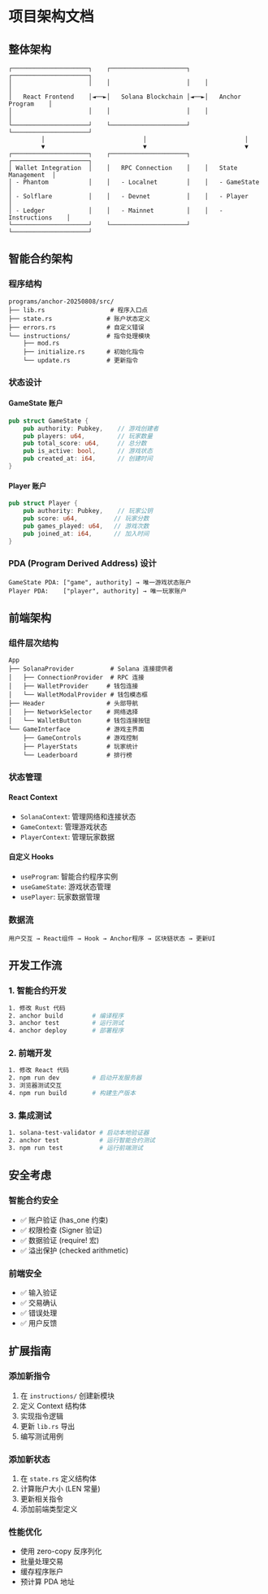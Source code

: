 # 项目架构文档

## 整体架构

```
┌─────────────────────┐    ┌─────────────────────┐    ┌─────────────────────┐
│                     │    │                     │    │                     │
│   React Frontend    │◄──►│   Solana Blockchain │◄──►│   Anchor Program    │
│                     │    │                     │    │                     │
└─────────────────────┘    └─────────────────────┘    └─────────────────────┘
         │                           │                           │
         ▼                           ▼                           ▼
┌─────────────────────┐    ┌─────────────────────┐    ┌─────────────────────┐
│ Wallet Integration  │    │   RPC Connection    │    │   State Management  │
│ - Phantom           │    │   - Localnet        │    │   - GameState       │
│ - Solflare          │    │   - Devnet          │    │   - Player          │
│ - Ledger            │    │   - Mainnet         │    │   - Instructions    │
└─────────────────────┘    └─────────────────────┘    └─────────────────────┘
```

## 智能合约架构

### 程序结构
```
programs/anchor-20250808/src/
├── lib.rs                  # 程序入口点
├── state.rs               # 账户状态定义
├── errors.rs              # 自定义错误
└── instructions/          # 指令处理模块
    ├── mod.rs
    ├── initialize.rs      # 初始化指令
    └── update.rs          # 更新指令
```

### 状态设计

#### GameState 账户
```rust
pub struct GameState {
    pub authority: Pubkey,    // 游戏创建者
    pub players: u64,         // 玩家数量
    pub total_score: u64,     // 总分数
    pub is_active: bool,      // 游戏状态
    pub created_at: i64,      // 创建时间
}
```

#### Player 账户
```rust
pub struct Player {
    pub authority: Pubkey,    // 玩家公钥
    pub score: u64,          // 玩家分数
    pub games_played: u64,   // 游戏次数
    pub joined_at: i64,      // 加入时间
}
```

### PDA (Program Derived Address) 设计

```
GameState PDA: ["game", authority] → 唯一游戏状态账户
Player PDA:    ["player", authority] → 唯一玩家账户
```

## 前端架构

### 组件层次结构
```
App
├── SolanaProvider          # Solana 连接提供者
│   ├── ConnectionProvider  # RPC 连接
│   ├── WalletProvider     # 钱包连接
│   └── WalletModalProvider # 钱包模态框
├── Header                 # 头部导航
│   ├── NetworkSelector    # 网络选择
│   └── WalletButton       # 钱包连接按钮
└── GameInterface          # 游戏主界面
    ├── GameControls       # 游戏控制
    ├── PlayerStats        # 玩家统计
    └── Leaderboard        # 排行榜
```

### 状态管理

#### React Context
- `SolanaContext`: 管理网络和连接状态
- `GameContext`: 管理游戏状态
- `PlayerContext`: 管理玩家数据

#### 自定义 Hooks
- `useProgram`: 智能合约程序实例
- `useGameState`: 游戏状态管理
- `usePlayer`: 玩家数据管理

### 数据流

```
用户交互 → React组件 → Hook → Anchor程序 → 区块链状态 → 更新UI
```

## 开发工作流

### 1. 智能合约开发
```bash
1. 修改 Rust 代码
2. anchor build        # 编译程序
3. anchor test         # 运行测试
4. anchor deploy       # 部署程序
```

### 2. 前端开发
```bash
1. 修改 React 代码
2. npm run dev         # 启动开发服务器
3. 浏览器测试交互
4. npm run build       # 构建生产版本
```

### 3. 集成测试
```bash
1. solana-test-validator # 启动本地验证器
2. anchor test           # 运行智能合约测试
3. npm run test          # 运行前端测试
```

## 安全考虑

### 智能合约安全
- ✅ 账户验证 (has_one 约束)
- ✅ 权限检查 (Signer 验证)
- ✅ 数据验证 (require! 宏)
- ✅ 溢出保护 (checked arithmetic)

### 前端安全
- ✅ 输入验证
- ✅ 交易确认
- ✅ 错误处理
- ✅ 用户反馈

## 扩展指南

### 添加新指令
1. 在 `instructions/` 创建新模块
2. 定义 Context 结构体
3. 实现指令逻辑
4. 更新 `lib.rs` 导出
5. 编写测试用例

### 添加新状态
1. 在 `state.rs` 定义结构体
2. 计算账户大小 (LEN 常量)
3. 更新相关指令
4. 添加前端类型定义

### 性能优化
- 使用 zero-copy 反序列化
- 批量处理交易
- 缓存程序账户
- 预计算 PDA 地址